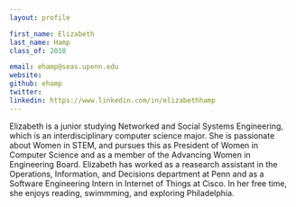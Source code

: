 ```yaml
---
layout: profile

first_name: Elizabeth
last_name: Hamp
class_of: 2018

email: ehamp@seas.upenn.edu
website: 
github: ehamp
twitter: 
linkedin: https://www.linkedin.com/in/elizabethhamp
---
```


Elizabeth is a junior studying Networked and Social Systems Engineering, which is an interdisciplinary computer science major. She is passionate about Women in STEM, and pursues this as President of Women in Computer Science and as a member of the Advancing Women in Engineering Board. Elizabeth has worked as a reasearch assistant in the Operations, Information, and Decisions department at Penn and as a Software Engineering Intern in Internet of Things at Cisco. In her free time, she enjoys reading, swimmming, and exploring Philadelphia.    
